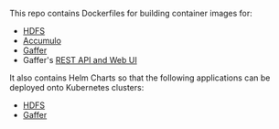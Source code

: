 This repo contains Dockerfiles for building container images for:
* [HDFS](docker/hdfs/)
* [Accumulo](docker/accumulo/)
* [Gaffer](docker/gaffer/)
* Gaffer's [REST API and Web UI](docker/gaffer-wildfly/)

It also contains Helm Charts so that the following applications can be deployed onto Kubernetes clusters:
* [HDFS](kubernetes/hdfs/)
* [Gaffer](kubernetes/gaffer/)

